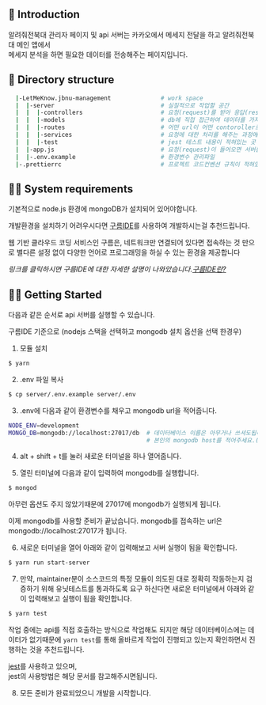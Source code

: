 ## 📖 Introduction

   알려줘전북대 관리자 페이지 및 api 서버는 카카오에서 메세지 전달을 하고 알려줘전북대 메인 앱에서   
메세지 분석을 하면 필요한 데이터를 전송해주는 페이지입니다.

## 📂 Directory structure
``` bash
  |-LetMeKnow.jbnu-management              # work space
  |  |-server                              # 실질적으로 작업할 공간
  |  |  |-controllers                      # 요청(request)를 받아 응답(response)에 대한 처리를 하는 곳 (비즈니스 로직에 값들을 넘겨주는 역할)
  |  |  |-models                           # db에 직접 접근하여 데이터를 가져오는 곳
  |  |  |-routes                           # 어떤 url이 어떤 contoroller로 갈지 찾아가는 곳 
  |  |  |-services                         # 요청에 대한 처리를 해주는 과정에서 필요한 비즈니스 로직을 호출해 주는 곳
  |  |  |-test                             # jest 테스트 내용이 적혀있는 곳
  |  |-app.js                              # 요청(request)이 들어오면 서버를 생성해주는 곳
  |  |-.env.example                        # 환경변수 관리파일
  |-.prettierrc                            # 프로젝트 코드컨벤션 규칙이 적혀있는 문서

```

## 👨‍💻 System requirements
기본적으로 node.js 환경에 mongoDB가 설치되어 있어야합니다.

개발환경을 설치하기 어려우시다면 [구름IDE](https://www.goorm.io/)를 사용하여 개발하시는걸 추천드립니다.

웹 기반 클라우드 코딩 서비스인 구름은, 네트워크만 연결되어 있다면 접속하는 것 만으로 별다른 설정 없이 다양한 언어로 프로그래밍을 하실 수 있는 환경을 제공합니다

*링크를 클릭하시면 구름IDE에 대한 자세한 설명이 나와았습니다.[구름IDE란?](https://edu.goorm.io/learn/lecture/263/%EA%B5%AC%EB%A6%84ide-%EB%8F%84%EC%9B%80%EB%A7%90/lesson/6818/%EA%B5%AC%EB%A6%84ide%EB%9E%80)*


## 👩‍💻 Getting Started
다음과 같은 순서로 api 서버를 실행할 수 있습니다.  

구름IDE 기준으로 (nodejs 스택을 선택하고 mongodb 설치 옵션을 선택 한경우)

1. 모듈 설치
```bash
$ yarn
```
2. .env 파일 복사
```bash
$ cp server/.env.example server/.env
```

3. .env에 다음과 같이 환경변수를 채우고 mongodb url을 적어줍니다.
```bash
NODE_ENV=development
MONGO_DB=mongodb://localhost:27017/db  # 데이터베이스 이름은 아무거나 쓰셔도됩니다.
                                       # 본인의 mongodb host를 적어주세요.(아무것도 설정하지 않았다면 27017이 defalt값입니다.)
```

4. alt + shift + t를 눌러 새로운 터미널을 하나 열어줍니다.

5. 열린 터미널에 다음과 같이 입력하여 mongodb를 실행합니다.
```bash
$ mongod
```
아무런 옵션도 주지 않았기때문에 27017에 mongodb가 실행되게 됩니다.

이제 mongodb를 사용할 준비가 끝났습니다.
mongodb를 접속하는 url은 mongodb://localhost:27017가 됩니다.

6. 새로운 터미널을 열어 아래와 같이 입력해보고 서버 실행이 됨을 확인합니다.
```bash
$ yarn run start-server
```

7. 만약, maintainer분이 소스코드의 특정 모듈이 의도된 대로 정확히 작동하는지 검증하기 위해 유닛테스트를 통과하도록 요구
하신다면 새로운 터미널에서 아래와 같이 입력해보고 실행이 됨을 확인합니다.
```bash
$ yarn test
```
작업 중에는 api를 직접 호출하는 방식으로 작업해도 되지만 해당 데이터베이스에는 데이터가 없기때문에 ```yarn test```를 
통해 올바르게 작업이 진행되고 있는지 확인하면서 진행하는 것을 추천드립니다.

[jest](https://jestjs.io/)를 사용하고 있으며,  
jest의 사용방법은 해당 문서를 참고해주시면됩니다.

8. 모든 준비가 완료되었으니 개발을 시작합니다.

